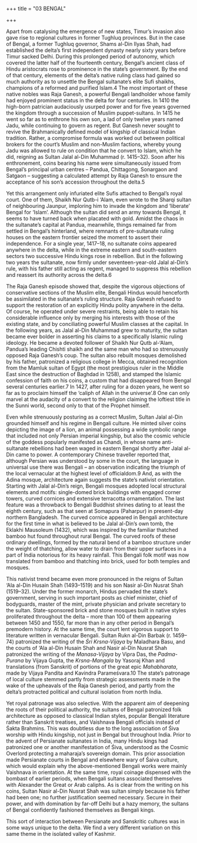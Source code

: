 +++
title = "03 BENGAL"

+++

Apart from catalysing the emergence of new states, Timur’s invasion also gave rise to regional cultures in former Tughluq provinces. But in the case of Bengal, a former Tughluq governor, Shams al-Din Ilyas Shah, had established the delta’s first independent dynasty nearly sixty years before Timur sacked Delhi. During this prolonged period of autonomy, which covered the latter half of the fourteenth century, Bengal’s ancient class of Hindu aristocrats rose to prominence in the state’s government. By the end of that century, elements of the delta’s native ruling class had gained so much authority as to unsettle the Bengal sultanate’s elite Sufi shaikhs, champions of a reformed and purified Islam.4 The most important of these native nobles was Raja Ganesh, a powerful Bengali landholder whose family had enjoyed prominent status in the delta for four centuries. In 1410 the high-born patrician audaciously usurped power and for five years governed the kingdom through a succession of Muslim puppet-sultans. In 1415 he went so far as to enthrone his own son, a lad of only twelve years named Jadu, while continuing to govern as regent. But Ganesh never sought to revive the Brahmanically defined model of kingship of classical Indian tradition. Rather, a compromise formula was worked out between political brokers for the court’s Muslim and non-Muslim factions, whereby young Jadu was allowed to rule on condition that he convert to Islam, which he did, reigning as Sultan Jalal al-Din Muhammad \(r. 1415–32\). Soon after his enthronement, coins bearing his name were simultaneously issued from Bengal’s principal urban centres – Pandua, Chittagong, Sonargaon and Satgaon – suggesting a calculated attempt by Raja Ganesh to ensure the acceptance of his son’s accession throughout the delta.5

Yet this arrangement only infuriated elite Sufis attached to Bengal’s royal court. One of them, Shaikh Nur Qutb-i ‘Alam, even wrote to the Sharqi sultan of neighbouring Jaunpur, imploring him to invade the kingdom and ‘liberate’ Bengal for ‘Islam’. Although the sultan did send an army towards Bengal, it seems to have turned back when placated with gold. Amidst the chaos in the sultanate’s capital at Pandua, meanwhile, things remained far from settled in Bengal’s hinterland, where remnants of pre-sultanate ruling houses on the eastern frontier seized the moment to assert their independence. For a single year, 1417–18, no sultanate coins appeared anywhere in the delta, while in the extreme eastern and south-eastern sectors two successive Hindu kings rose in rebellion. But in the following two years the sultanate, now firmly under seventeen-year-old Jalal al-Din’s rule, with his father still acting as regent, managed to suppress this rebellion and reassert its authority across the delta.6

The Raja Ganesh episode showed that, despite the vigorous objections of conservative sections of the Muslim elite, Bengali Hindus would henceforth be assimilated in the sultanate’s ruling structure. Raja Ganesh refused to support the restoration of an explicitly Hindu polity anywhere in the delta. Of course, he operated under severe restraints, being able to retain his considerable influence only by merging his interests with those of the existing state, and by conciliating powerful Muslim classes at the capital. In the following years, as Jalal al-Din Muhammad grew to maturity, the sultan became ever bolder in asserting his claims to a specifically Islamic ruling ideology. He became a devoted follower of Shaikh Nur Qutb al-‘Alam, Pandua’s leading Chishti shaikh and the same man who had so strenuously opposed Raja Ganesh’s coup. The sultan also rebuilt mosques demolished by his father, patronized a religious college in Mecca, obtained recognition from the Mamluk sultan of Egypt \(the most prestigious ruler in the Middle East since the destruction of Baghdad in 1258\), and stamped the Islamic confession of faith on his coins, a custom that had disappeared from Bengal several centuries earlier.7 In 1427, after ruling for a dozen years, he went so far as to proclaim himself the ‘caliph of Allah in the universe’.8 One can only marvel at the audacity of a convert to the religion claiming the loftiest title in the Sunni world, second only to that of the Prophet himself.

Even while strenuously posturing as a correct Muslim, Sultan Jalal al-Din grounded himself and his regime in Bengali culture. He minted silver coins depicting the image of a lion, an animal possessing a wide symbolic range that included not only Persian imperial kingship, but also the cosmic vehicle of the goddess popularly manifested as Chandi, in whose name anti-sultanate rebellions had been waged in eastern Bengal shortly after Jalal al-Din came to power. A contemporary Chinese traveller reported that, although Persian was understood by some in the court, the language in universal use there was Bengali – an observation indicating the triumph of the local vernacular at the highest level of officialdom.9 And, as with the Adina mosque, architecture again suggests the state’s nativist orientation. Starting with Jalal al-Din’s reign, Bengali mosques adopted local structural elements and motifs: single-domed brick buildings with engaged corner towers, curved cornices and extensive terracotta ornamentation. The last feature was a throwback to Bengali Buddhist shrines dating to at least the eighth century, such as that seen at Somapura \(Paharpur\) in present-day northern Bangladesh. The curved cornice appeared in Bengali architecture for the first time in what is believed to be Jalal al-Din’s own tomb, the Eklakhi Mausoleum \(1432\), which was inspired by the familiar thatched bamboo hut found throughout rural Bengal. The curved roofs of these ordinary dwellings, formed by the natural bend of a bamboo structure under the weight of thatching, allow water to drain from their upper surfaces in a part of India notorious for its heavy rainfall. This Bengali folk motif was now translated from bamboo and thatching into brick, used for both temples and mosques.

This nativist trend became even more pronounced in the reigns of Sultan ‘Ala al-Din Husain Shah \(1493–1519\) and his son Nasir al-Din Nusrat Shah \(1519–32\). Under the former monarch, Hindus pervaded the state’s government, serving in such important posts as chief minister, chief of bodyguards, master of the mint, private physician and private secretary to the sultan. State-sponsored brick and stone mosques built in native styles proliferated throughout the delta – more than 100 of them appearing between 1450 and 1550, far more than in any other period in Bengal’s premodern history. At the same time, the court lent vigorous support to literature written in vernacular Bengali. Sultan Rukn al-Din Barbak \(r. 1459–74\) patronized the writing of the *Śri Krsna-Vijaya* by Maladhara Basu, and the courts of ‘Ala al-Din Husain Shah and Nasir al-Din Nusrat Shah patronized the writing of the *Manasa-Vijaya* by Vipra Das, the *Padma-Purana* by Vijaya Gupta, the *Krsna-Mangala* by Yasoraj Khan and translations \(from Sanskrit\) of portions of the great epic *Mahabharata*, made by Vijaya Pandita and Kavindra Parameśvara.10 The state’s patronage of local culture stemmed partly from strategic assessments made in the wake of the upheavals of the Raja Ganesh period, and partly from the delta’s protracted political and cultural isolation from north India.

Yet royal patronage was also selective. With the apparent aim of deepening the roots of their political authority, the sultans of Bengal patronized folk architecture as opposed to classical Indian styles, popular Bengali literature rather than Sanskrit treatises, and Vaishnava Bengali officials instead of Śakta Brahmins. This was doubtless due to the long association of Śiva worship with Hindu kingship, not just in Bengal but throughout India. Prior to the advent of Persianate sultanates in India, many Hindu kings had patronized one or another manifestation of Śiva, understood as the Cosmic Overlord protecting a maharaja’s sovereign domain. This prior association made Persianate courts in Bengal and elsewhere wary of Śaiva culture, which would explain why the above-mentioned Bengali works were mainly Vaishnava in orientation. At the same time, royal coinage dispensed with the bombast of earlier periods, when Bengali sultans associated themselves with Alexander the Great or Arab caliphs. As is clear from the writing on his coins, Sultan Nasir al-Din Nusrat Shah was sultan simply because his father had been one; no further justification seemed necessary. Secure in their power, and with domination by far-off Delhi but a hazy memory, the sultans of Bengal confidently fashioned themselves as Bengali kings.

This sort of interaction between Persianate and Sanskritic cultures was in some ways unique to the delta. We find a very different variation on this same theme in the isolated valley of Kashmir.


